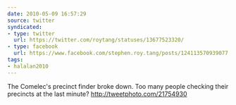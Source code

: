 ```yaml
---
date: 2010-05-09 16:57:29
source: twitter
syndicated:
- type: twitter
  url: https://twitter.com/roytang/statuses/13677523320/
- type: facebook
  url: https://www.facebook.com/stephen.roy.tang/posts/124113570939077
tags:
- halalan2010
---
```


The Comelec's precinct finder broke down. Too many people checking their precincts at the last minute? http://tweetphoto.com/21754930